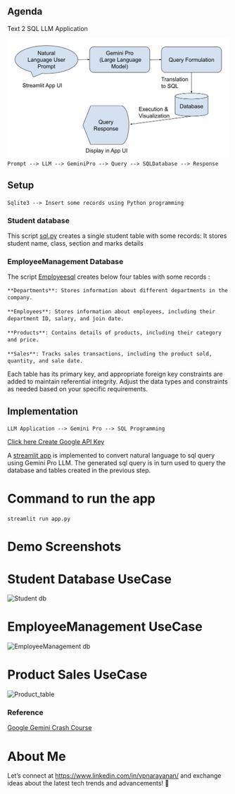 ## Agenda

Text 2 SQL LLM Application

![Control Flow Diagram](https://github.com/nVidiaPriyadarshini/DataScienceLearning/blob/main/Text2SQLAppGeminiPro/assets/Text2SQL.png)
               ```Prompt --> LLM --> GeminiPro --> Query --> SQLDatabase --> Response```

## Setup

```Sqlite3 --> Insert some records using Python programming```

### Student database
This script [sql.py](https://github.com/nVidiaPriyadarshini/DataScienceLearning/blob/main/Text2SQLAppGeminiPro/sql.py) creates a single student table with some records:
It stores student name, class, section and marks details

### EmployeeManagement Database
   The script [Employeesql](https://github.com/nVidiaPriyadarshini/DataScienceLearning/blob/main/Text2SQLAppGeminiPro/employeesql.py) creates below four tables with some records :

    **Departments**: Stores information about different departments in the company.

    **Employees**: Stores information about employees, including their department ID, salary, and join date.

    **Products**: Contains details of products, including their category and price.

    **Sales**: Tracks sales transactions, including the product sold, quantity, and sale date.

Each table has its primary key, and appropriate foreign key constraints are added to maintain referential integrity. 
Adjust the data types and constraints as needed based on your specific requirements.

## Implementation
```LLM Application --> Gemini Pro --> SQL Programming```

[Click here Create Google API Key](https://makersuite.google.com/app/apikey)

A [streamlit app](https://github.com/nVidiaPriyadarshini/DataScienceLearning/blob/main/Text2SQLAppGeminiPro/app.py) is implemented to convert natural language to sql query using Gemini Pro LLM.
The generated sql query is in turn used to query the database and tables created in the previous step.

# Command to run the app

```streamlit run app.py```

# Demo Screenshots

# Student Database UseCase
![Student db](https://github.com/nVidiaPriyadarshini/DataScienceLearning/blob/main/Text2SQLAppGeminiPro/assets/AverageMarksClassWise.png)

# EmployeeManagement UseCase

![EmployeeManagement db](https://github.com/nVidiaPriyadarshini/DataScienceLearning/blob/main/Text2SQLAppGeminiPro/assets/Highest_Paid_Employee.png)

# Product Sales UseCase
![Product_table](https://github.com/nVidiaPriyadarshini/DataScienceLearning/blob/main/Text2SQLAppGeminiPro/assets/Total_Revenue_by_category.png)

### Reference
[Google Gemini Crash Course](https://github.com/krishnaik06/Google-Gemini-Crash-Course/tree/main/sqlllm)

# About Me
Let’s connect at https://www.linkedin.com/in/vpnarayanan/ and exchange ideas about the latest tech trends and advancements! 🌟